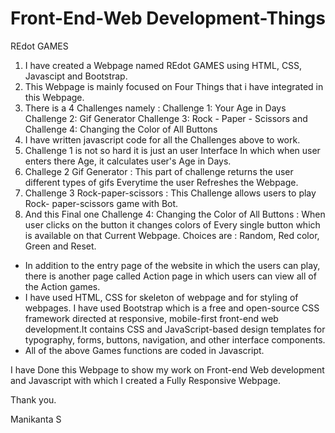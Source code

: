 # Front-End-Web Development-Things
 REdot GAMES
 1.  I have created a Webpage named  REdot GAMES using HTML, CSS, Javascipt and Bootstrap.
 2. This Webpage is mainly focused on Four Things that i have integrated in this Webpage.
 3. There is a 4 Challenges namely : Challenge 1: Your Age in Days
                                     Challenge 2: Gif Generator
                                     Challenge 3: Rock - Paper - Scissors and
                                     Challenge 4: Changing the Color of All Buttons
 4. I have written javascript code for all the Challenges above to work. 
 5. Challenge 1 is not so hard it is just an user Interface In which when user enters there Age, it calculates user's Age in Days.
 6. Challege 2 Gif Generator : This part of challenge returns the user different types of gifs Everytime the user Refreshes the Webpage.
 7. Challenge 3 Rock-paper-scissors : This Challenge allows users to play Rock- paper-scissors game with Bot.
 8. And this Final one Challenge 4: Changing the Color of All Buttons : When user clicks on the button it changes colors of 
 Every single button which is available on that Current Webpage. Choices are : Random, Red color, Green and Reset.

 * In addition to the entry page of the website in which the users can play, there is another page called Action page in 
 which users can view all of the Action games. 
 * I have used HTML, CSS for skeleton of webpage and for styling of webpages. I have used Bootstrap which is a free and open-source 
  CSS framework directed at responsive, mobile-first front-end web development.It contains CSS and JavaScript-based design 
  templates for typography, forms, buttons, navigation, and other interface components.
 * All of the above Games functions are coded in Javascript. 
 
 I have Done this Webpage to show my work on Front-end Web development and Javascript with which I created a Fully Responsive Webpage.
 
 Thank you.
 
 Manikanta S
